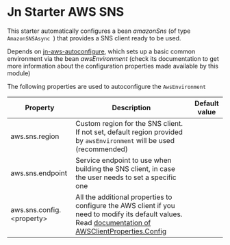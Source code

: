 # Jn Starter AWS SNS

This starter automatically configures a bean _amazonSns_ (of type `AmazonSNSAsync `) that provides a SNS client ready to
be used.

Depends on [jn-aws-autoconfigure](../jn-aws-autoconfigure/README.md), which sets up a basic common environment via the
bean _awsEnvironment_
(check its documentation to get more information about the configuration properties made available by this module)

The following properties are used to autoconfigure the `AwsEnvironment`

| Property               | Description                                                                | Default value  |
| ---------------------- | -------------------------------------------------------------------------- | -------------- |
| aws.sns.region | Custom region for the SNS client. If not set, default region provided by `awsEnvironment` will be used (recommended) | |
| aws.sns.endpoint | Service endpoint to use when building the SNS client, in case the user needs to set a specific one | |
| aws.sns.config.&lt;property&gt; | All the additional properties to configure the AWS client if you need to modify its default values. Read [documentation of AWSClientProperties.Config](../jn-aws-autoconfigure/README.md#awsclientproperties-doc) | |
